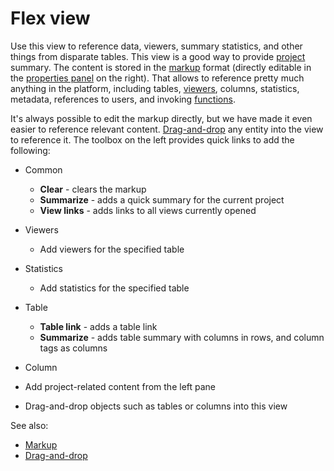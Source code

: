 <!-- TITLE: Flex View -->
<!-- SUBTITLE: -->

# Flex view

Use this view to reference data, viewers, summary statistics, and other things from disparate tables. 
This view is a good way to provide [project](project.md) summary. The content is stored
in the [markup](../features/markup.md) format (directly editable in the 
[properties panel](../features/property-panel.md) on the right). That allows to reference pretty much 
anything in the platform, including tables, [viewers](../visualize/viewers.md), columns, statistics, 
metadata, references to users, and invoking [functions](functions/function.md).

It's always possible to edit the markup directly, but we have made it even easier to reference relevant content.
[Drag-and-drop](../features/drag-and-drop.md) any entity into the view to reference it. The toolbox on the 
left provides quick links to add the following:
 
* Common
  * **Clear** - clears the markup
  * **Summarize** - adds a quick summary for the current project
  * **View links** - adds links to all views currently opened
* Viewers
  * Add viewers for the specified table 
* Statistics
  * Add statistics for the specified table 
* Table
  * **Table link** - adds a table link 
  * **Summarize** - adds table summary with columns in rows, and column tags as columns 
* Column  
  

* Add project-related content from the left pane
* Drag-and-drop objects such as tables or columns into this view

See also:
* [Markup](../features/markup.md) 
* [Drag-and-drop](../features/drag-and-drop.md)
